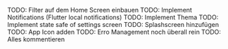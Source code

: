 TODO: Filter auf dem Home Screen einbauen
TODO: Implement Notifications (Flutter local notifications)
TODO: Implement Thema
TODO: Implement state safe of settings screen
TODO: Splashscreen hinzufügen
TODO: App Icon adden
TODO: Erro Management noch überall rein
TODO: Alles kommentieren
